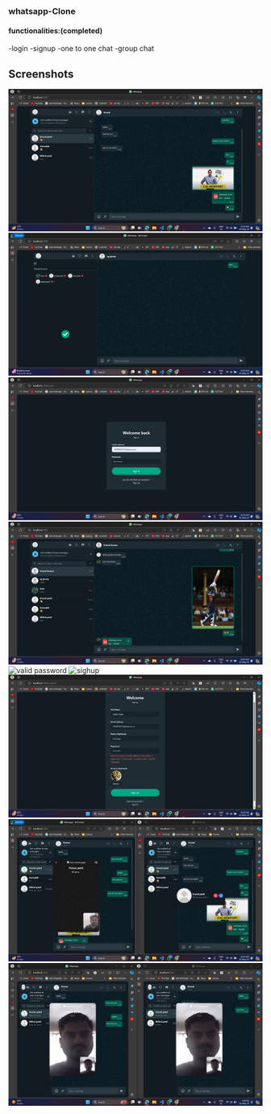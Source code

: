

### whatsapp-Clone

#### functionalities:(completed) 
-login
-signup
-one to one chat
-group chat

## Screenshots
 
![one to one chat](screenshots/121.png)
![group creation](screenshots/group.png)
![login page](screenshots/login.png)
![share pdf ,emoji,photo](screenshots/pdfphotemoji.png)
![valid password](screenshots/sighinwithvalidpass.png)
![sighup](screenshots/sighup.png)
![validation password](screenshots/validpass.png)
![videocall accpect button](screenshots/vcaccpect.png)
![videocall](screenshots/vc.png)



 